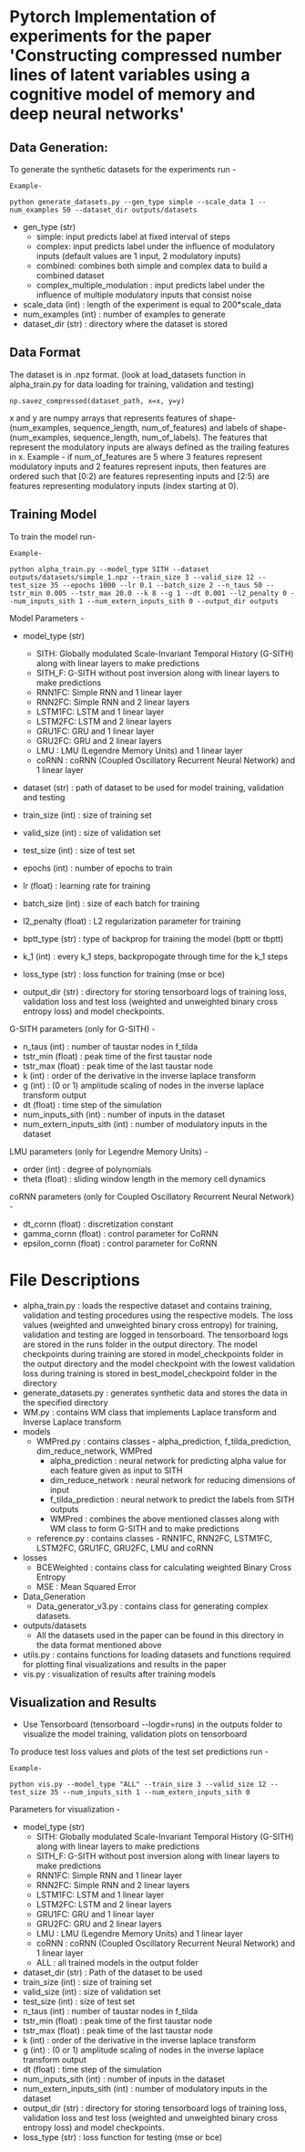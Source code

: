 # Pytorch Implementation of experiments for the paper 'Constructing compressed number lines of latent variables using a cognitive model of memory and deep neural networks'

## Data Generation:

To generate the synthetic datasets for the experiments run -
```
Example-

python generate_datasets.py --gen_type simple --scale_data 1 --num_examples 50 --dataset_dir outputs/datasets
```
- gen_type (str)
    - simple: input predicts label at fixed interval of steps
    - complex: input predicts label under the influence of modulatory inputs (default values are 1 input, 2 modulatory inputs)
    - combined: combines both simple and complex data to build a combined dataset
    - complex_multiple_modulation : input predicts label under the influence of multiple modulatory inputs that consist noise
- scale_data (int) : length of the experiment is equal to 200*scale_data
- num_examples (int) : number of examples to generate
- dataset_dir (str) : directory where the dataset is stored


## Data Format
The dataset is in .npz format. (look at load_datasets function in alpha_train.py for data loading for training, validation and testing)
```
np.savez_compressed(dataset_path, x=x, y=y)
```
x and y  are numpy arrays that represents features of shape- (num_examples, sequence_length, num_of_features)  and labels of shape- (num_examples, sequence_length, num_of_labels). The features that represent the modulatory inputs are always defined as the trailing features in x. Example - if num_of_features are 5 where 3 features represent modulatory inputs and 2 features represent inputs, then features are ordered such that [0:2) are features representing inputs and [2:5) are features representing modulatory inputs (index starting at 0).


## Training Model
To train the model run-
```
Example-

python alpha_train.py --model_type SITH --dataset outputs/datasets/simple_1.npz --train_size 3 --valid_size 12 --test_size 35 --epochs 1000 --lr 0.1 --batch_size 2 --n_taus 50 --tstr_min 0.005 --tstr_max 20.0 --k 8 --g 1 --dt 0.001 --l2_penalty 0 --num_inputs_sith 1 --num_extern_inputs_sith 0 --output_dir outputs
```
Model Parameters -
- model_type (str)
    - SITH: Globally modulated Scale-Invariant Temporal History (G-SITH) along with linear layers to make predictions
    - SITH_F: G-SITH without post inversion along with linear layers to make predictions
    - RNN1FC: Simple RNN and 1 linear layer
    - RNN2FC: Simple RNN and 2 linear layers
    - LSTM1FC: LSTM and 1 linear layer
    - LSTM2FC: LSTM and 2 linear layers
    - GRU1FC: GRU and 1 linear layer
    - GRU2FC: GRU and 2 linear layers
    - LMU : LMU (Legendre Memory Units) and 1 linear layer
    - coRNN : coRNN (Coupled Oscillatory Recurrent Neural Network) and 1 linear layer

- dataset (str) : path of dataset to be used for model training, validation and testing
- train_size (int) : size of training set
- valid_size (int) : size of validation set
- test_size (int) : size of test set
- epochs (int) : number of epochs to train
- lr (float) : learning rate for training
- batch_size (int) : size of each batch for training
- l2_penalty (float) : L2 regularization parameter for training
- bptt_type (str) : type of backprop for training the model (bptt or tbptt)
- k_1 (int) : every k_1 steps, backpropogate through time for the k_1 steps
- loss_type (str) : loss function for training (mse or bce)
- output_dir (str) : directory for storing tensorboard logs of training loss, validation loss and test loss (weighted and unweighted binary cross entropy loss) and model checkpoints.

G-SITH parameters (only for G-SITH) - 
- n_taus (int) : number of taustar nodes in f_tilda
- tstr_min (float) : peak time of the first taustar node
- tstr_max (float) : peak time of the last taustar node
- k (int) : order of the derivative in the inverse laplace transform
- g (int) : (0 or 1) amplitude scaling of nodes in the inverse laplace transform output
- dt (float) : time step of the simulation
- num_inputs_sith (int) : number of inputs in the dataset
- num_extern_inputs_sith (int) : number of modulatory inputs in the dataset

LMU parameters (only for Legendre Memory Units) - 
- order (int) : degree of polynomials
- theta (float) : sliding window length in the memory cell dynamics

coRNN parameters (only for Coupled Oscillatory Recurrent Neural Network) -
- dt_cornn (float) : discretization constant
- gamma_cornn (float) : control parameter for CoRNN
- epsilon_cornn (float) : control parameter for CoRNN

# File Descriptions
- alpha_train.py : loads the respective dataset and contains training, validation and testing procedures using the respective models. The loss values (weighted and unweighted binary cross entropy) for training, validation and testing are logged in tensorboard. The tensorboard logs are stored in the runs folder in the output directory. The model checkpoints during training are stored in model_checkpoints folder in the output directory and the model checkpoint with the lowest validation loss during training is stored in best_model_checkpoint folder in the directory
- generate_datasets.py : generates synthetic data and stores the data in the specified directory
- WM.py : contains WM class that implements Laplace transform and Inverse Laplace transform
- models
    - WMPred.py : contains classes - alpha_prediction, f_tilda_prediction, dim_reduce_network, WMPred
        -   alpha_prediction : neural network for predicting alpha value for each feature given as input to SITH
        - dim_reduce_network : neural network for reducing dimensions of input
        - f_tilda_prediction : neural network to predict the labels from SITH outputs
        - WMPred : combines the above mentioned classes along with WM class to form G-SITH and to make predictions
    - reference.py : contains classes - RNN1FC, RNN2FC, LSTM1FC, LSTM2FC, GRU1FC, GRU2FC, LMU and coRNN
- losses
    - BCEWeighted : contains class for calculating weighted Binary Cross Entropy
    - MSE : Mean Squared Error
- Data_Generation
    -  Data_generator_v3.py : contains class for generating complex datasets.
- outputs/datasets
  - All the datasets used in the paper can be found in this directory in the data format mentioned above
- utils.py : contains functions for loading datasets and functions required for plotting final visualizations and results in the paper
- vis.py : visualization of results after training models

## Visualization and Results
- Use Tensorboard (tensorboard --logdir=runs) in the outputs folder to visualize the model training, validation plots on tensorboard 

To produce test loss values and plots of the test set predictions run - 
```
Example-

python vis.py --model_type "ALL" --train_size 3 --valid_size 12 --test_size 35 --num_inputs_sith 1 --num_extern_inputs_sith 0
```
Parameters for visualization - 
- model_type (str)
  - SITH: Globally modulated Scale-Invariant Temporal History (G-SITH) along with linear layers to make predictions
  - SITH_F: G-SITH without post inversion along with linear layers to make predictions
  - RNN1FC: Simple RNN and 1 linear layer
  - RNN2FC: Simple RNN and 2 linear layers
  - LSTM1FC: LSTM and 1 linear layer
  - LSTM2FC: LSTM and 2 linear layers
  - GRU1FC: GRU and 1 linear layer
  - GRU2FC: GRU and 2 linear layers
  - LMU : LMU (Legendre Memory Units) and 1 linear layer
  - coRNN : coRNN (Coupled Oscillatory Recurrent Neural Network) and 1 linear layer
  - ALL : all trained models in the output folder
- dataset_dir (str) : Path of the dataset to be used
- train_size (int) : size of training set
- valid_size (int) : size of validation set
- test_size (int) : size of test set
- n_taus (int) : number of taustar nodes in f_tilda
- tstr_min (float) : peak time of the first taustar node
- tstr_max (float) : peak time of the last taustar node
- k (int) : order of the derivative in the inverse laplace transform
- g (int) : (0 or 1) amplitude scaling of nodes in the inverse laplace transform output
- dt (float) : time step of the simulation
- num_inputs_sith (int) : number of inputs in the dataset
- num_extern_inputs_sith (int) : number of modulatory inputs in the dataset
- output_dir (str) : directory for storing tensorboard logs of training loss, validation loss and test loss (weighted and unweighted binary cross entropy loss) and model checkpoints.
- loss_type (str) : loss function for testing (mse or bce)
